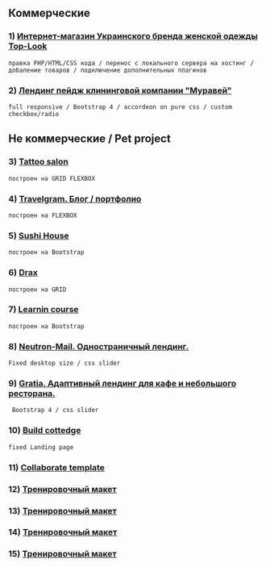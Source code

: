 ## Коммерческие 

### 1) [Интернет-магазин Украинского бренда женской одежды Top-Look](http://top-look.com.ua)
```
правка PHP/HTML/CSS кода / перенос с локального сервера на хостинг / добаление товаров / подключение дополнительных плагинов
```
### 2) [Лендинг пейдж клининговой компании  "Муравей"](https://cyberspacedk.github.io/Clearing-Company-Ant/)
```
full responsive / Bootstrap 4 / accordeon on pure css / custom checkbox/radio
```
## Не коммерческие / Pet project

### 3)  [Tattoo salon](https://cyberspacedk.github.io/Ink-Tattoo/)
```
построен на GRID FLEXBOX
```
### 4)  [Travelgram. Блог / портфолио](https://cyberspacedk.github.io/Travelgram/)
```
построен на FLEXBOX
```
### 5)  [Sushi House](https://cyberspacedk.github.io/My-old-training-work/sushi-house/)
```
построен на Bootstrap 
```
### 6) [Drax](https://cyberspacedk.github.io/Darx/)
```
построен на GRID
```
### 7)  [Learnin course](https://cyberspacedk.github.io/My-old-training-work/learning-course/)
```
построен на Bootstrap 
```
### 8)  [Neutron-Mail. Одностраничный лендинг.](https://cyberspacedk.github.io/Neutron-Mail/)
```
Fixed desktop size / css slider
```
### 9)  [Gratia. Адаптивный лендинг для кафе и небольшого ресторана.](https://cyberspacedk.github.io/Gratia/)
```
 Bootstrap 4 / css slider 
```
 ### 10)  [Build cottedge](https://cyberspacedk.github.io/My-old-training-work/build-cottedge/)
```
fixed Landing page 
```
### 11) [Collaborate template](https://cyberspacedk.github.io/Collaborate/index.html)
### 12) [Тренировочный макет](https://cyberspacedk.github.io/goit-fe-course/module-11/)
### 13) [Тренировочный макет](https://cyberspacedk.github.io/goit-fe-course/module-9/)
### 14) [Тренировочный макет](https://cyberspacedk.github.io/goit-fe-course/module-7/)
### 15) [Тренировочный макет](https://cyberspacedk.github.io/goit-fe-course/module-5/)









 
